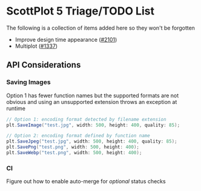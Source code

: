 # ScottPlot 5 Triage/TODO List

The following is a collection of items added here so they won't be forgotten

* Improve design time appearance ([#2101](https://github.com/ScottPlot/ScottPlot/issues/2101))
* Multiplot ([#1337](https://github.com/ScottPlot/ScottPlot/issues/1337))

## API Considerations

### Saving Images

Option 1 has fewer function names but the supported formats are not obvious and using an unsupported extension throws an exception at runtime

```cs
// Option 1: encoding format detected by filename extension
plt.SaveImage("test.jpg", width: 500, height: 400, quality: 85);

// Option 2: encoding format defined by function name
plt.SaveJpeg("test.jpg", width: 500, height: 400, quality: 85);
plt.SavePng("test.png", width: 500, height: 400);
plt.SaveWebp("test.png", width: 500, height: 400);
```

### CI

Figure out how to enable auto-merge for _optional_ status checks
